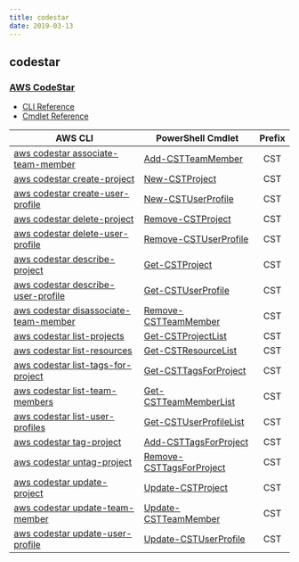 ```yaml
---
title: codestar
date: 2019-03-13
---
```


## codestar

### [AWS CodeStar](https://aws.amazon.com/codestar/)

* [CLI Reference](https://docs.aws.amazon.com/cli/latest/reference/codestar/index.html)
* [Cmdlet Reference](https://docs.aws.amazon.com/powershell/latest/reference/items/AWS_CodeStar_cmdlets.html)

|AWS CLI|PowerShell Cmdlet|Prefix|
|----|----|:--:|
|[aws codestar associate-team-member](https://docs.aws.amazon.com/cli/latest/reference/codestar/associate-team-member.html)|[Add-CSTTeamMember](https://docs.aws.amazon.com/powershell/latest/reference/items/Add-CSTTeamMember.html)|CST|
|[aws codestar create-project](https://docs.aws.amazon.com/cli/latest/reference/codestar/create-project.html)|[New-CSTProject](https://docs.aws.amazon.com/powershell/latest/reference/items/New-CSTProject.html)|CST|
|[aws codestar create-user-profile](https://docs.aws.amazon.com/cli/latest/reference/codestar/create-user-profile.html)|[New-CSTUserProfile](https://docs.aws.amazon.com/powershell/latest/reference/items/New-CSTUserProfile.html)|CST|
|[aws codestar delete-project](https://docs.aws.amazon.com/cli/latest/reference/codestar/delete-project.html)|[Remove-CSTProject](https://docs.aws.amazon.com/powershell/latest/reference/items/Remove-CSTProject.html)|CST|
|[aws codestar delete-user-profile](https://docs.aws.amazon.com/cli/latest/reference/codestar/delete-user-profile.html)|[Remove-CSTUserProfile](https://docs.aws.amazon.com/powershell/latest/reference/items/Remove-CSTUserProfile.html)|CST|
|[aws codestar describe-project](https://docs.aws.amazon.com/cli/latest/reference/codestar/describe-project.html)|[Get-CSTProject](https://docs.aws.amazon.com/powershell/latest/reference/items/Get-CSTProject.html)|CST|
|[aws codestar describe-user-profile](https://docs.aws.amazon.com/cli/latest/reference/codestar/describe-user-profile.html)|[Get-CSTUserProfile](https://docs.aws.amazon.com/powershell/latest/reference/items/Get-CSTUserProfile.html)|CST|
|[aws codestar disassociate-team-member](https://docs.aws.amazon.com/cli/latest/reference/codestar/disassociate-team-member.html)|[Remove-CSTTeamMember](https://docs.aws.amazon.com/powershell/latest/reference/items/Remove-CSTTeamMember.html)|CST|
|[aws codestar list-projects](https://docs.aws.amazon.com/cli/latest/reference/codestar/list-projects.html)|[Get-CSTProjectList](https://docs.aws.amazon.com/powershell/latest/reference/items/Get-CSTProjectList.html)|CST|
|[aws codestar list-resources](https://docs.aws.amazon.com/cli/latest/reference/codestar/list-resources.html)|[Get-CSTResourceList](https://docs.aws.amazon.com/powershell/latest/reference/items/Get-CSTResourceList.html)|CST|
|[aws codestar list-tags-for-project](https://docs.aws.amazon.com/cli/latest/reference/codestar/list-tags-for-project.html)|[Get-CSTTagsForProject](https://docs.aws.amazon.com/powershell/latest/reference/items/Get-CSTTagsForProject.html)|CST|
|[aws codestar list-team-members](https://docs.aws.amazon.com/cli/latest/reference/codestar/list-team-members.html)|[Get-CSTTeamMemberList](https://docs.aws.amazon.com/powershell/latest/reference/items/Get-CSTTeamMemberList.html)|CST|
|[aws codestar list-user-profiles](https://docs.aws.amazon.com/cli/latest/reference/codestar/list-user-profiles.html)|[Get-CSTUserProfileList](https://docs.aws.amazon.com/powershell/latest/reference/items/Get-CSTUserProfileList.html)|CST|
|[aws codestar tag-project](https://docs.aws.amazon.com/cli/latest/reference/codestar/tag-project.html)|[Add-CSTTagsForProject](https://docs.aws.amazon.com/powershell/latest/reference/items/Add-CSTTagsForProject.html)|CST|
|[aws codestar untag-project](https://docs.aws.amazon.com/cli/latest/reference/codestar/untag-project.html)|[Remove-CSTTagsForProject](https://docs.aws.amazon.com/powershell/latest/reference/items/Remove-CSTTagsForProject.html)|CST|
|[aws codestar update-project](https://docs.aws.amazon.com/cli/latest/reference/codestar/update-project.html)|[Update-CSTProject](https://docs.aws.amazon.com/powershell/latest/reference/items/Update-CSTProject.html)|CST|
|[aws codestar update-team-member](https://docs.aws.amazon.com/cli/latest/reference/codestar/update-team-member.html)|[Update-CSTTeamMember](https://docs.aws.amazon.com/powershell/latest/reference/items/Update-CSTTeamMember.html)|CST|
|[aws codestar update-user-profile](https://docs.aws.amazon.com/cli/latest/reference/codestar/update-user-profile.html)|[Update-CSTUserProfile](https://docs.aws.amazon.com/powershell/latest/reference/items/Update-CSTUserProfile.html)|CST|

